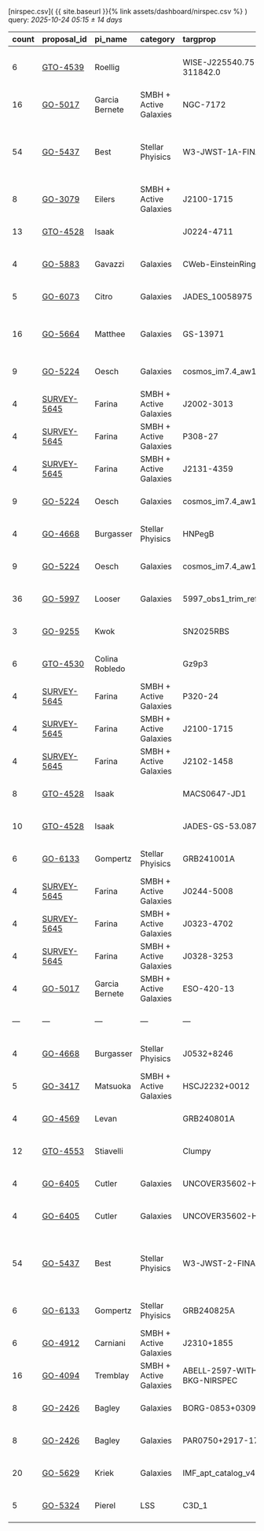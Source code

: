 
[nirspec.csv]( {{ site.baseurl }}{% link assets/dashboard/nirspec.csv %} ) query: *2025-10-24 05:15 ± 14 days*

| count   | proposal_id                                                                 | pi_name        | category               | targprop                       | coords                                                                                               | exp_type   | bandpass                              | observed         | release              |
|:--------|:----------------------------------------------------------------------------|:---------------|:-----------------------|:-------------------------------|:-----------------------------------------------------------------------------------------------------|:-----------|:--------------------------------------|:-----------------|:---------------------|
| 6       | [GTO-4539](https://www.stsci.edu/jwst-program-info/visits/?program=4539)    | Roellig        |                        | WISE-J225540.75-311842.0       | [j225540m3119](https://www.legacysurvey.org/viewer?ra=343.92133&dec=-31.31240&layer=ls-dr10&zoom=13) | FS         | G395H-F290LP PRISM-CLEAR              | 2024-10-10 05:56 | 2025-10-10 10:24     |
| 16      | [GO-5017](https://www.stsci.edu/jwst-program-info/visits/?program=5017)     | Garcia Bernete | SMBH + Active Galaxies | NGC-7172                       | [j220200m3152](https://www.legacysurvey.org/viewer?ra=330.50788&dec=-31.86958&layer=ls-dr10&zoom=13) | IFU        | G395H-F290LP                          | 2024-10-10 03:12 | 2025-10-10 13:54     |
| 54      | [GO-5437](https://www.stsci.edu/jwst-program-info/visits/?program=5437)     | Best           | Stellar Phyisics       | W3-JWST-1A-FINAL               | [j022648p6155](https://www.legacysurvey.org/viewer?ra=36.70505&dec=61.91801&layer=ls-dr10&zoom=13)   | MSA        | G140M-F100LP G395M-F290LP PRISM-CLEAR | 2024-10-11 00:58 | 2025-10-11 15:55     |
| 8       | [GO-3079](https://www.stsci.edu/jwst-program-info/visits/?program=3079)     | Eilers         | SMBH + Active Galaxies | J2100-1715                     | [j210056m1715](https://www.legacysurvey.org/viewer?ra=315.22791&dec=-17.25611&layer=ls-dr10&zoom=13) | IFU        | G395M-F290LP                          | 2024-10-11 11:26 | 2025-10-11 21:24     |
| 13      | [GTO-4528](https://www.stsci.edu/jwst-program-info/visits/?program=4528)    | Isaak          |                        | J0224-4711                     | [j022428m4711](https://www.legacysurvey.org/viewer?ra=36.11058&dec=-47.19150&layer=ls-dr10&zoom=13)  | IFU        | G395H-F290LP                          | 2024-10-11 16:06 | 2025-10-11 22:38     |
| 4       | [GO-5883](https://www.stsci.edu/jwst-program-info/visits/?program=5883)     | Gavazzi        | Galaxies               | CWeb-EinsteinRing              | [j100024p0154](https://www.legacysurvey.org/viewer?ra=150.10047&dec=1.89301&layer=ls-dr10&zoom=13)   | IFU        | G235H-F170LP                          | 2025-04-12 14:29 | 2025-10-12 20:02     |
| 5       | [GO-6073](https://www.stsci.edu/jwst-program-info/visits/?program=6073)     | Citro          | Galaxies               | JADES_10058975                 | [j033228m2746](https://www.legacysurvey.org/viewer?ra=53.11243&dec=-27.77463&layer=ls-dr10&zoom=13)  | FS         | G235M-F170LP                          | 2024-10-13 01:51 | 2025-10-14 00:45     |
| 16      | [GO-5664](https://www.stsci.edu/jwst-program-info/visits/?program=5664)     | Matthee        | Galaxies               | GS-13971                       | [j033232m2747](https://www.legacysurvey.org/viewer?ra=53.13858&dec=-27.79025&layer=ls-dr10&zoom=13)  | IFU        | G395H-F290LP PRISM-CLEAR              | 2024-10-13 13:41 | 2025-10-14 00:46     |
| 9       | [GO-5224](https://www.stsci.edu/jwst-program-info/visits/?program=5224)     | Oesch          | Galaxies               | cosmos_im7.4_aw1.0_v1_pt0      | [j100028p0223](https://www.legacysurvey.org/viewer?ra=150.11908&dec=2.38379&layer=ls-dr10&zoom=13)   | MSA        | PRISM-CLEAR                           | 2025-04-14 16:13 | 2025-10-15 00:02     |
| 4       | [SURVEY-5645](https://www.stsci.edu/jwst-program-info/visits/?program=5645) | Farina         | SMBH + Active Galaxies | J2002-3013                     | [j200240m3013](https://www.legacysurvey.org/viewer?ra=300.67331&dec=-30.22269&layer=ls-dr10&zoom=13) | IFU        | G395H-F290LP                          | 2024-10-14 14:27 | 2025-10-15 15:57     |
| 4       | [SURVEY-5645](https://www.stsci.edu/jwst-program-info/visits/?program=5645) | Farina         | SMBH + Active Galaxies | P308-27                        | [j203356m2739](https://www.legacysurvey.org/viewer?ra=308.48297&dec=-27.64850&layer=ls-dr10&zoom=13) | IFU        | G395H-F290LP                          | 2024-10-14 15:28 | 2025-10-15 16:09     |
| 4       | [SURVEY-5645](https://www.stsci.edu/jwst-program-info/visits/?program=5645) | Farina         | SMBH + Active Galaxies | J2131-4359                     | [j213112m4359](https://www.legacysurvey.org/viewer?ra=322.79286&dec=-43.98402&layer=ls-dr10&zoom=13) | IFU        | G395H-F290LP                          | 2024-10-14 19:03 | 2025-10-15 17:23     |
| 9       | [GO-5224](https://www.stsci.edu/jwst-program-info/visits/?program=5224)     | Oesch          | Galaxies               | cosmos_im7.4_aw1.0_v1_pt1      | [j100028p0213](https://www.legacysurvey.org/viewer?ra=150.11500&dec=2.21734&layer=ls-dr10&zoom=13)   | MSA        | PRISM-CLEAR                           | 2025-04-16 08:10 | 2025-10-16 13:05     |
| 4       | [GO-4668](https://www.stsci.edu/jwst-program-info/visits/?program=4668)     | Burgasser      | Stellar Phyisics       | HNPegB                         | [j214428p1446](https://www.legacysurvey.org/viewer?ra=326.12031&dec=14.76794&layer=ls-dr10&zoom=13)  | FS         | G395H-F290LP                          | 2024-10-16 13:06 | 2025-10-16 18:18     |
| 9       | [GO-5224](https://www.stsci.edu/jwst-program-info/visits/?program=5224)     | Oesch          | Galaxies               | cosmos_im7.4_aw1.0_v1_pt2      | [j100024p0217](https://www.legacysurvey.org/viewer?ra=150.10364&dec=2.29078&layer=ls-dr10&zoom=13)   | MSA        | PRISM-CLEAR                           | 2025-04-16 17:29 | 2025-10-17 11:12     |
| 36      | [GO-5997](https://www.stsci.edu/jwst-program-info/visits/?program=5997)     | Looser         | Galaxies               | 5997_obs1_trim_ref_updated     | [j033244m2747](https://www.legacysurvey.org/viewer?ra=53.17607&dec=-27.77957&layer=ls-dr10&zoom=13)  | MSA        | PRISM-CLEAR                           | 2024-10-15 20:44 | 2025-10-19 14:34     |
| 3       | [GO-9255](https://www.stsci.edu/jwst-program-info/visits/?program=9255)     | Kwok           |                        | SN2025RBS                      | [j223704p3425](https://www.legacysurvey.org/viewer?ra=339.26519&dec=34.41888&layer=ls-dr10&zoom=13)  | FS         | G395M-F290LP                          | 2025-10-20 14:32 | 2025-10-20 23:03     |
| 6       | [GTO-4530](https://www.stsci.edu/jwst-program-info/visits/?program=4530)    | Colina Robledo |                        | Gz9p3                          | [j001428m3026](https://www.legacysurvey.org/viewer?ra=3.61719&dec=-30.42554&layer=ls-dr10&zoom=13)   | IFU        | PRISM-CLEAR                           | 2024-10-21 07:54 | 2025-10-21 15:24     |
| 4       | [SURVEY-5645](https://www.stsci.edu/jwst-program-info/visits/?program=5645) | Farina         | SMBH + Active Galaxies | P320-24                        | [j212328m2422](https://www.legacysurvey.org/viewer?ra=320.87033&dec=-24.36040&layer=ls-dr10&zoom=13) | IFU        | G395H-F290LP                          | 2024-10-21 09:28 | 2025-10-21 15:40     |
| 4       | [SURVEY-5645](https://www.stsci.edu/jwst-program-info/visits/?program=5645) | Farina         | SMBH + Active Galaxies | J2100-1715                     | [j210056m1715](https://www.legacysurvey.org/viewer?ra=315.22758&dec=-17.25625&layer=ls-dr10&zoom=13) | IFU        | G395H-F290LP                          | 2024-10-21 10:56 | 2025-10-21 15:43     |
| 4       | [SURVEY-5645](https://www.stsci.edu/jwst-program-info/visits/?program=5645) | Farina         | SMBH + Active Galaxies | J2102-1458                     | [j210220m1459](https://www.legacysurvey.org/viewer?ra=315.58011&dec=-14.98163&layer=ls-dr10&zoom=13) | IFU        | G395H-F290LP                          | 2024-10-21 12:01 | 2025-10-21 15:46     |
| 8       | [GTO-4528](https://www.stsci.edu/jwst-program-info/visits/?program=4528)    | Isaak          |                        | MACS0647-JD1                   | [j064756p7015](https://www.legacysurvey.org/viewer?ra=101.98227&dec=70.24328&layer=ls-dr10&zoom=13)  | IFU        | G395M-F290LP                          | 2024-10-21 21:16 | 2025-10-22 22:49     |
| 10      | [GTO-4528](https://www.stsci.edu/jwst-program-info/visits/?program=4528)    | Isaak          |                        | JADES-GS-53.087-27.86          | [j033220m2752](https://www.legacysurvey.org/viewer?ra=53.08738&dec=-27.86034&layer=ls-dr10&zoom=13)  | IFU        | G395H-F290LP                          | 2024-10-22 21:32 | 2025-10-23 08:03     |
| 6       | [GO-6133](https://www.stsci.edu/jwst-program-info/visits/?program=6133)     | Gompertz       | Stellar Phyisics       | GRB241001A                     | [j012212m4329](https://www.legacysurvey.org/viewer?ra=20.55313&dec=-43.47554&layer=ls-dr10&zoom=13)  | FS         | PRISM-CLEAR                           | 2024-10-23 04:05 | 2025-10-23 13:02     |
| 4       | [SURVEY-5645](https://www.stsci.edu/jwst-program-info/visits/?program=5645) | Farina         | SMBH + Active Galaxies | J0244-5008                     | [j024400m5009](https://www.legacysurvey.org/viewer?ra=41.00424&dec=-50.14826&layer=ls-dr10&zoom=13)  | IFU        | G395H-F290LP                          | 2024-10-23 07:51 | 2025-10-23 14:00     |
| 4       | [SURVEY-5645](https://www.stsci.edu/jwst-program-info/visits/?program=5645) | Farina         | SMBH + Active Galaxies | J0323-4702                     | [j032340m4701](https://www.legacysurvey.org/viewer?ra=50.91808&dec=-47.02226&layer=ls-dr10&zoom=13)  | IFU        | G395H-F290LP                          | 2024-10-23 08:53 | 2025-10-23 14:16     |
| 4       | [SURVEY-5645](https://www.stsci.edu/jwst-program-info/visits/?program=5645) | Farina         | SMBH + Active Galaxies | J0328-3253                     | [j032836m3253](https://www.legacysurvey.org/viewer?ra=52.14794&dec=-32.88968&layer=ls-dr10&zoom=13)  | IFU        | G395H-F290LP                          | 2024-10-23 10:25 | 2025-10-23 14:32     |
| 4       | [GO-5017](https://www.stsci.edu/jwst-program-info/visits/?program=5017)     | Garcia Bernete | SMBH + Active Galaxies | ESO-420-13                     | [j041348m3200](https://www.legacysurvey.org/viewer?ra=63.45708&dec=-32.00700&layer=ls-dr10&zoom=13)  | IFU        | G395H-F290LP                          | 2024-10-23 16:15 | 2025-10-23 17:22     |
| —       | —                                                                           | —              | —                      | —                              | —                                                                                                    | —          | —                                     | **Query**        | **2025-10-24 05:15** |
| 4       | [GO-4668](https://www.stsci.edu/jwst-program-info/visits/?program=4668)     | Burgasser      | Stellar Phyisics       | J0532+8246                     | [j053320p8246](https://www.legacysurvey.org/viewer?ra=83.33857&dec=82.76775&layer=ls-dr10&zoom=13)   | FS         | PRISM-CLEAR                           | 2024-10-24 02:58 | 2025-10-24 07:31     |
| 5       | [GO-3417](https://www.stsci.edu/jwst-program-info/visits/?program=3417)     | Matsuoka       | SMBH + Active Galaxies | HSCJ2232+0012                  | [j223212p0013](https://www.legacysurvey.org/viewer?ra=338.05013&dec=0.21067&layer=ls-dr10&zoom=13)   | FS         | G395H-F290LP                          | 2024-10-24 04:38 | 2025-10-24 08:55     |
| 4       | [GO-4569](https://www.stsci.edu/jwst-program-info/visits/?program=4569)     | Levan          |                        | GRB240801A                     | [j230040p3236](https://www.legacysurvey.org/viewer?ra=345.16267&dec=32.59388&layer=ls-dr10&zoom=13)  | FS         | PRISM-CLEAR                           | 2024-10-27 14:32 | 2025-10-27 15:30     |
| 12      | [GTO-4553](https://www.stsci.edu/jwst-program-info/visits/?program=4553)    | Stiavelli      |                        | Clumpy                         | [j001424m3023](https://www.legacysurvey.org/viewer?ra=3.60680&dec=-30.38082&layer=ls-dr10&zoom=13)   | IFU        | G395H-F290LP                          | 2024-10-27 22:18 | 2025-10-28 14:13     |
| 4       | [GO-6405](https://www.stsci.edu/jwst-program-info/visits/?program=6405)     | Cutler         | Galaxies               | UNCOVER35602-Host-On           | [j001408m3022](https://www.legacysurvey.org/viewer?ra=3.52773&dec=-30.36659&layer=ls-dr10&zoom=13)   | IFU        | PRISM-CLEAR                           | 2024-10-28 03:28 | 2025-10-28 14:19     |
| 4       | [GO-6405](https://www.stsci.edu/jwst-program-info/visits/?program=6405)     | Cutler         | Galaxies               | UNCOVER35602-Host-Off          | [j001408m3022](https://www.legacysurvey.org/viewer?ra=3.52957&dec=-30.36689&layer=ls-dr10&zoom=13)   | IFU        | PRISM-CLEAR                           | 2024-10-28 04:03 | 2025-10-28 14:19     |
| 54      | [GO-5437](https://www.stsci.edu/jwst-program-info/visits/?program=5437)     | Best           | Stellar Phyisics       | W3-JWST-2-FINAL                | [j022620p6159](https://www.legacysurvey.org/viewer?ra=36.57930&dec=61.98400&layer=ls-dr10&zoom=13)   | MSA        | G140M-F100LP G395M-F290LP PRISM-CLEAR | 2024-10-29 23:38 | 2025-10-30 10:07     |
| 6       | [GO-6133](https://www.stsci.edu/jwst-program-info/visits/?program=6133)     | Gompertz       | Stellar Phyisics       | GRB240825A                     | [j225816p0102](https://www.legacysurvey.org/viewer?ra=344.57193&dec=1.02688&layer=ls-dr10&zoom=13)   | FS         | PRISM-CLEAR                           | 2024-10-31 04:38 | 2025-10-31 08:56     |
| 6       | [GO-4912](https://www.stsci.edu/jwst-program-info/visits/?program=4912)     | Carniani       | SMBH + Active Galaxies | J2310+1855                     | [j231040p1855](https://www.legacysurvey.org/viewer?ra=347.66208&dec=18.92213&layer=ls-dr10&zoom=13)  | IFU        | G395H-F290LP                          | 2024-11-01 06:08 | 2025-11-01 07:55     |
| 16      | [GO-4094](https://www.stsci.edu/jwst-program-info/visits/?program=4094)     | Tremblay       | SMBH + Active Galaxies | ABELL-2597-WITH-NO-BKG-NIRSPEC | [j232520m1207](https://www.legacysurvey.org/viewer?ra=351.33204&dec=-12.12397&layer=ls-dr10&zoom=13) | IFU        | G235H-F170LP                          | 2024-10-31 19:48 | 2025-11-01 14:41     |
| 8       | [GO-2426](https://www.stsci.edu/jwst-program-info/visits/?program=2426)     | Bagley         | Galaxies               | BORG-0853+0309                 | [j085244p0309](https://www.legacysurvey.org/viewer?ra=133.18553&dec=3.14671&layer=ls-dr10&zoom=13)   | FS         | PRISM-CLEAR                           | 2024-11-03 19:11 | 2025-11-03 21:13     |
| 8       | [GO-2426](https://www.stsci.edu/jwst-program-info/visits/?program=2426)     | Bagley         | Galaxies               | PAR0750+2917-1736              | [j075052p2916](https://www.legacysurvey.org/viewer?ra=117.71412&dec=29.27152&layer=ls-dr10&zoom=13)  | FS         | PRISM-CLEAR                           | 2024-11-03 23:03 | 2025-11-04 11:49     |
| 20      | [GO-5629](https://www.stsci.edu/jwst-program-info/visits/?program=5629)     | Kriek          | Galaxies               | IMF_apt_catalog_v4             | [j095940p0230](https://www.legacysurvey.org/viewer?ra=149.92158&dec=2.49621&layer=ls-dr10&zoom=13)   | MSA        | G140M-F100LP                          | 2025-05-04 08:56 | 2025-11-05 22:35     |
| 5       | [GO-5324](https://www.stsci.edu/jwst-program-info/visits/?program=5324)     | Pierel         | LSS                    | C3D_1                          | [j100028p0214](https://www.legacysurvey.org/viewer?ra=150.11600&dec=2.22539&layer=ls-dr10&zoom=13)   | FS         | PRISM-CLEAR                           | 2025-05-06 22:36 | 2025-11-07 02:10     |
